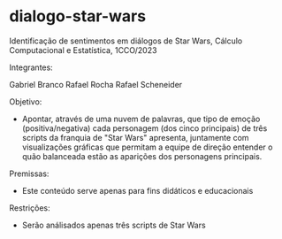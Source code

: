 # dialogo-star-wars

Identificação de sentimentos em diálogos de Star Wars, Cálculo Computacional e Estatística, 1CCO/2023

Integrantes:

Gabriel Branco
Rafael Rocha 
Rafael Scheneider

Objetivo:
- Apontar, através de uma nuvem de palavras, que tipo de emoção (positiva/negativa) cada personagem (dos cinco principais) de três scripts da franquia de "Star Wars" apresenta, juntamente com visualizações gráficas que permitam a equipe de direção entender o quão balanceada estão as aparições dos personagens principais.

Premissas:
- Este conteúdo serve apenas para fins didáticos e educacionais

Restrições:
- Serão análisados apenas três scripts de Star Wars

